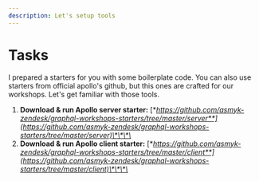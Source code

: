 ```yaml
---
description: Let's setup tools
---
```


# Tasks

I prepared a starters for you with some boilerplate code. You can also use starters from official apollo's github, but this ones are crafted for our workshops. Let's get familiar with those tools. 

1. **Download & run Apollo server starter:** [**https://github.com/asmyk-zendesk/graphql-workshops-starters/tree/master/server**](https://github.com/asmyk-zendesk/graphql-workshops-starters/tree/master/server)\*\*\*\*
2. **Download & run Apollo client starter:** [**https://github.com/asmyk-zendesk/graphql-workshops-starters/tree/master/client**](https://github.com/asmyk-zendesk/graphql-workshops-starters/tree/master/client)\*\*\*\*

